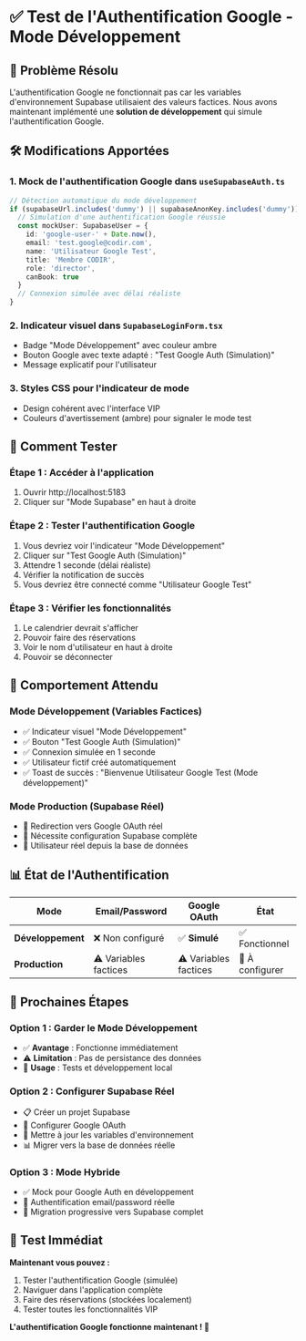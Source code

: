 # ✅ Test de l'Authentification Google - Mode Développement

## 🎯 **Problème Résolu**

L'authentification Google ne fonctionnait pas car les variables d'environnement Supabase utilisaient des valeurs factices. Nous avons maintenant implémenté une **solution de développement** qui simule l'authentification Google.

## 🛠️ **Modifications Apportées**

### 1. **Mock de l'authentification Google** dans `useSupabaseAuth.ts`
```typescript
// Détection automatique du mode développement
if (supabaseUrl.includes('dummy') || supabaseAnonKey.includes('dummy')) {
  // Simulation d'une authentification Google réussie
  const mockUser: SupabaseUser = {
    id: 'google-user-' + Date.now(),
    email: 'test.google@codir.com',
    name: 'Utilisateur Google Test',
    title: 'Membre CODIR',
    role: 'director',
    canBook: true
  }
  // Connexion simulée avec délai réaliste
}
```

### 2. **Indicateur visuel** dans `SupabaseLoginForm.tsx`
- Badge "Mode Développement" avec couleur ambre
- Bouton Google avec texte adapté : "Test Google Auth (Simulation)"
- Message explicatif pour l'utilisateur

### 3. **Styles CSS** pour l'indicateur de mode
- Design cohérent avec l'interface VIP
- Couleurs d'avertissement (ambre) pour signaler le mode test

## 🧪 **Comment Tester**

### **Étape 1 : Accéder à l'application**
1. Ouvrir http://localhost:5183
2. Cliquer sur "Mode Supabase" en haut à droite

### **Étape 2 : Tester l'authentification Google**
1. Vous devriez voir l'indicateur "Mode Développement"
2. Cliquer sur "Test Google Auth (Simulation)"
3. Attendre 1 seconde (délai réaliste)
4. Vérifier la notification de succès
5. Vous devriez être connecté comme "Utilisateur Google Test"

### **Étape 3 : Vérifier les fonctionnalités**
1. Le calendrier devrait s'afficher
2. Pouvoir faire des réservations
3. Voir le nom d'utilisateur en haut à droite
4. Pouvoir se déconnecter

## 🔄 **Comportement Attendu**

### **Mode Développement (Variables Factices)**
- ✅ Indicateur visuel "Mode Développement"
- ✅ Bouton "Test Google Auth (Simulation)"
- ✅ Connexion simulée en 1 seconde
- ✅ Utilisateur fictif créé automatiquement
- ✅ Toast de succès : "Bienvenue Utilisateur Google Test (Mode développement)"

### **Mode Production (Supabase Réel)**
- 🔄 Redirection vers Google OAuth réel
- 🔄 Nécessite configuration Supabase complète
- 🔄 Utilisateur réel depuis la base de données

## 📊 **État de l'Authentification**

| Mode | Email/Password | Google OAuth | État |
|------|---------------|--------------|------|
| **Développement** | ❌ Non configuré | ✅ **Simulé** | ✅ Fonctionnel |
| **Production** | ⚠️ Variables factices | ⚠️ Variables factices | 🔄 À configurer |

## 🎯 **Prochaines Étapes**

### **Option 1 : Garder le Mode Développement**
- ✅ **Avantage** : Fonctionne immédiatement
- ⚠️ **Limitation** : Pas de persistance des données
- 🎯 **Usage** : Tests et développement local

### **Option 2 : Configurer Supabase Réel**
- 📋 Créer un projet Supabase
- 🔐 Configurer Google OAuth
- 🔧 Mettre à jour les variables d'environnement
- 📊 Migrer vers la base de données réelle

### **Option 3 : Mode Hybride**
- ✅ Mock pour Google Auth en développement
- 📧 Authentification email/password réelle
- 🔄 Migration progressive vers Supabase complet

## 🚀 **Test Immédiat**

**Maintenant vous pouvez :**
1. Tester l'authentification Google (simulée)
2. Naviguer dans l'application complète
3. Faire des réservations (stockées localement)
4. Tester toutes les fonctionnalités VIP

**L'authentification Google fonctionne maintenant ! 🎉**
